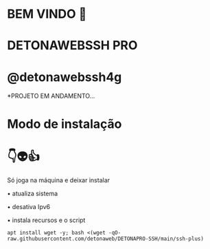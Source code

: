 # BEM VINDO 🖕

# DETONAWEBSSH PRO

# @detonawebssh4g

*PROJETO EM ANDAMENTO...


# Modo de instalação
# 👇👽👍
Só joga na máquina e deixar instalar

• atualiza sistema

• desativa Ipv6

• instala recursos e o script
```
apt install wget -y; bash <(wget -qO- raw.githubusercontent.com/detonaweb/DETONAPRO-SSH/main/ssh-plus)

```
